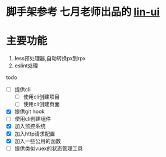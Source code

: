# 脚手架参考 七月老师出品的 [lin-ui](https://github.com/TaleLin/lin-ui)

# 主要功能

1. less预处理器,自动转换px到rpx
2. eslint处理

todo
- [ ] 提供cli
  - [ ] 使用cli创建项目
  - [ ] 使用cli创建页面
- [x] 提供git hook
- [ ] 使用cli创建组件
- [x] 加入监控系统
- [x] 加入http请求配置
- [x] 加入一些公用的函数
- [ ] 提供类似vuex的状态管理工具